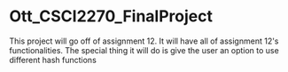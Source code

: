 # Ott_CSCI2270_FinalProject

This project will go off of assignment 12. It will have all of assignment 12's functionalities. The special thing it will do is give the user an option to use different hash functions
